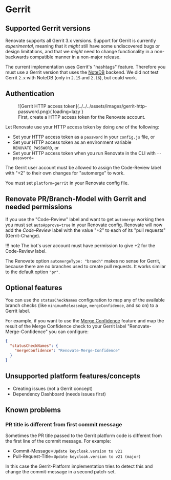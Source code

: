 # Gerrit

## Supported Gerrit versions

Renovate supports all Gerrit 3.x versions.
Support for Gerrit is currently _experimental_, meaning that it _might_ still have some undiscovered bugs or design limitations, and that we _might_ need to change functionality in a non-backwards compatible manner in a non-major release.

The current implementation uses Gerrit's "hashtags" feature.
Therefore you must use a Gerrit version that uses the [NoteDB](https://gerrit-review.googlesource.com/Documentation/note-db.html) backend.
We did not test Gerrit `2.x` with NoteDB (only in `2.15` and `2.16`), but could work.

## Authentication

<figure markdown>
  ![Gerrit HTTP access token](../../../assets/images/gerrit-http-password.png){ loading=lazy }
  <figcaption>First, create a HTTP access token for the Renovate account.</figcaption>
</figure>

Let Renovate use your HTTP access token by doing _one_ of the following:

- Set your HTTP access token as a `password` in your `config.js` file, or
- Set your HTTP access token as an environment variable `RENOVATE_PASSWORD`, or
- Set your HTTP access token when you run Renovate in the CLI with `--password=`

The Gerrit user account must be allowed to assign the Code-Review label with "+2" to their own changes for "automerge" to work.

You must set `platform=gerrit` in your Renovate config file.

## Renovate PR/Branch-Model with Gerrit and needed permissions

If you use the "Code-Review" label and want to get `automerge` working then you must set `autoApprove=true` in your Renovate config.
Renovate will now add the _Code-Review_ label with the value "+2" to each of its "pull requests" (Gerrit-Change).

<!-- prettier-ignore -->
!!! note
    The bot's user account must have permission to give +2 for the Code-Review label.

The Renovate option `automergeType: "branch"` makes no sense for Gerrit, because there are no branches used to create pull requests.
It works similar to the default option `"pr"`.

## Optional features

You can use the `statusCheckNames` configuration to map any of the available branch checks (like `minimumReleaseAge`, `mergeConfidence`, and so on) to a Gerrit label.

For example, if you want to use the [Merge Confidence](../../../merge-confidence.md) feature and map the result of the Merge Confidence check to your Gerrit label "Renovate-Merge-Confidence" you can configure:

```json
{
  "statusCheckNames": {
    "mergeConfidence": "Renovate-Merge-Confidence"
  }
}
```

## Unsupported platform features/concepts

- Creating issues (not a Gerrit concept)
- Dependency Dashboard (needs issues first)

## Known problems

### PR title is different from first commit message

Sometimes the PR title passed to the Gerrit platform code is different from the first line of the commit message.
For example:

- Commit-Message=`Update keycloak.version to v21`
- Pull-Request-Title=`Update keycloak.version to v21 (major)`

In this case the Gerrit-Platform implementation tries to detect this and change the commit-message in a second patch-set.
